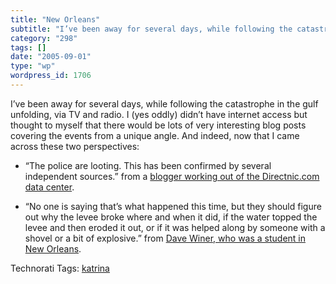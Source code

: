 ```yaml
---
title: "New Orleans"
subtitle: "I’ve been away for several days, while following the catastrophe in the gulf unfolding, via TV and r..."
category: "298"
tags: []
date: "2005-09-01"
type: "wp"
wordpress_id: 1706
---
```

I’ve been away for several days, while following the catastrophe in the gulf unfolding, via TV and radio. I (yes oddly) didn’t have internet access but thought to myself that there would be lots of very interesting blog posts covering the events from a unique angle. And indeed, now that I came across these two perspectives:

- “The police are looting. This has been confirmed by several independent sources.” from a [blogger working out of the Directnic.com data center](http://www.livejournal.com/users/interdictor/).

- “No one is saying that’s what happened this time, but they should figure out why the levee broke where and when it did, if the water topped the levee and then eroded it out, or if it was helped along by someone with a shovel or a bit of explosive.” from [Dave Winer, who was a student in New Orleans](http://archive.scripting.com/2005/08/31#When:8:39:53PM).

Technorati Tags: [katrina](http://www.technorati.com/tag/katrina)